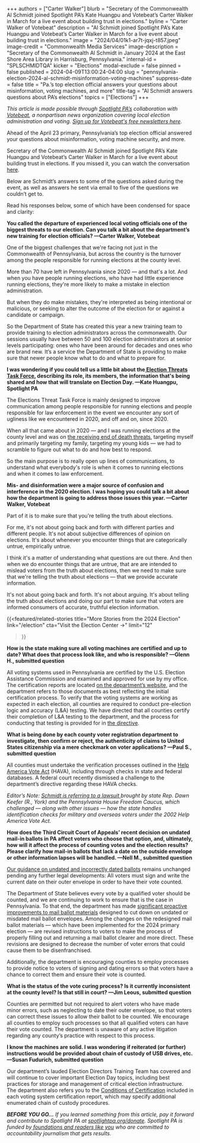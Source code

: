 +++
authors = ["Carter Walker"]
blurb = "Secretary of the Commonwealth Al Schmidt joined Spotlight PA’s Kate Huangpu and Votebeat’s Carter Walker in March for a live event about building trust in elections."
byline = "Carter Walker of Votebeat"
description = "Al Schmidt joined Spotlight PA’s Kate Huangpu and Votebeat’s Carter Walker in March for a live event about building trust in elections."
image = "2024/04/01k1-ar7t-jqxj-t857.jpeg"
image-credit = "Commonwealth Media Services"
image-description = "Secretary of the Commonwealth Al Schmidt in January 2024 at the East Shore Area Library in Harrisburg, Pennsylvania."
internal-id = "SPLSCHMIDTQA"
kicker = "Elections"
modal-exclude = false
pinned = false
published = 2024-04-09T13:00:24-04:00
slug = "pennsylvania-election-2024-al-schmidt-misinformation-voting-machines"
suppress-date = false
title = "Pa.’s top election official answers your questions about misinformation, voting machines, and more"
title-tag = "Al Schmidt answers questions about PA’s elections"
topics = ["Elections"]
+++

<em>This article is made possible through </em><a href="https://www.spotlightpa.org/"><em>Spotlight PA’s</em></a><em> collaboration with </em><a href="https://www.votebeat.org/"><em>Votebeat</em></a><em>, a nonpartisan news organization covering local election administration and voting. </em><a href="https://www.votebeat.org/newsletters/"><em>Sign up for Votebeat&#39;s free newsletters here</em></a><em>.</em>

Ahead of the April 23 primary, Pennsylvania’s top election official answered your questions about misinformation, voting machine security, and more.

Secretary of the Commonwealth Al Schmidt joined Spotlight PA’s Kate Huangpu and Votebeat’s Carter Walker in March for a live event about building trust in elections. If you missed it, you can watch the conversation <a href="https://www.spotlightpa.org/news/2024/03/pennsylvania-elections-2024-al-schmidt-election-security-disinformation-event/">here</a>.

Below are Schmidt’s answers to some of the questions asked during the event, as well as answers he sent via email to five of the questions we couldn’t get to.

Read his responses below, some of which have been condensed for space and clarity:

<script src="https://www.spotlightpa.org/embed.js" async></script><div data-spl-embed-version="1" data-spl-src="https://www.spotlightpa.org/embeds/newsletter/"></div>

<strong>You called the departure of experienced local voting officials one of the biggest threats to our election. Can you talk a bit about the department’s new training for election officials? —Carter Walker, Votebeat</strong>

One of the biggest challenges that we&#39;re facing not just in the Commonwealth of Pennsylvania, but across the country is the turnover among the people responsible for running elections at the county level.

More than 70 have left in Pennsylvania since 2020 — and that&#39;s a lot. And when you have people running elections, who have had little experience running elections, they&#39;re more likely to make a mistake in election administration.

But when they do make mistakes, they&#39;re interpreted as being intentional or malicious, or seeking to alter the outcome of the election for or against a candidate or campaign.

So the Department of State has created this year a new training team to provide training to election administrators across the commonwealth. Our sessions usually have between 50 and 100 election administrators at senior levels participating: ones who have been around for decades and ones who are brand new. It’s a service the Department of State is providing to make sure that newer people know what to do and what to prepare for.

<strong>I was wondering if you could tell us a little bit about the</strong><a href="https://web.archive.org/20240301063737/https://www.governor.pa.gov/newsroom/governor-shapiro-launches-pennsylvania-election-threats-task-force-to-ensure-safe-secure-free-fair-election-this-november/"><strong> Election Threats Task Force</strong></a><strong>, describing its role, its members, the information that&#39;s being shared and how that will translate on Election Day. —Kate Huangpu, Spotlight PA</strong>

The Elections Threat Task Force is mainly designed to improve communication among people responsible for running elections and people responsible for law enforcement in the event we encounter any sort of ugliness like we encountered in 2020, and off and on, since 2020.

When all that came about in 2020 — and I was running elections at the county level and was on <a href="https://6abc.com/al-schmidt-testimony-philadelphia-city-commissioner-january-6-insurrection-capitol-attack/11955093/">the receiving end of death threats</a>, targeting myself and primarily targeting my family, targeting my young kids — we had to scramble to figure out what to do and how best to respond.

So the main purpose is to really open up lines of communications, to understand what everybody&#39;s role is when it comes to running elections and when it comes to law enforcement.

<strong>Mis- and disinformation were a major source of confusion and interference in the 2020 election. I was hoping you could talk a bit about how the department is going to address those issues this year. —Carter Walker, Votebeat</strong>

Part of it is to make sure that you&#39;re telling the truth about elections.

For me, it&#39;s not about going back and forth with different parties and different people. It&#39;s not about subjective differences of opinion on elections. It&#39;s about whenever you encounter things that are categorically untrue, empirically untrue.

I think it&#39;s a matter of understanding what questions are out there. And then when we do encounter things that are untrue, that are are intended to mislead voters from the truth about elections, then we need to make sure that we&#39;re telling the truth about elections — that we provide accurate information.

It&#39;s not about going back and forth. It&#39;s not about arguing. It&#39;s about telling the truth about elections and doing our part to make sure that voters are informed consumers of accurate, truthful election information.

{{<featured/related-stories 
  title="More Stories from the 2024 Election" 
  link="/election"
  cta="Visit the Election Center →"
  limit="12"
>}}

<strong>How is the state making sure all voting machines are certified and up to date? What does that process look like, and who is responsible? —Glenn H., submitted question</strong>

All voting systems used in Pennsylvania are certified by the U.S. Election Assistance Commission and examined and approved for use by my office. The certification reports are located <a href="https://www.dos.pa.gov/VotingElections/OtherServicesEvents/Pages/Voting-Systems.aspx">on the department’s website</a>, and the department refers to those documents as best reflecting the initial certification process. To verify that the voting systems are working as expected in each election, all counties are required to conduct pre-election logic and accuracy (L&amp;A) testing. We have directed that all counties certify their completion of L&amp;A testing to the department, and the process for conducting that testing is provided for in <a href="https://www.dos.pa.gov/VotingElections/OtherServicesEvents/Documents/2024-Directive-on-Logic-Accuracy-Testing-3.0.pdf">the directive</a>.

<strong>What is being done by each county voter registration department to investigate, then confirm or reject, the authenticity of claims to United States citizenship via a mere checkmark on voter applications? —Paul S., submitted question</strong>

All counties must undertake the verification processes outlined in the <a href="https://www.congress.gov/107/plaws/publ252/PLAW-107publ252.pdf">Help America Vote Act</a> (HAVA), including through checks in state and federal databases. A federal court recently dismissed a challenge to the department’s directive regarding these HAVA checks.

<em>Editor’s Note: </em><a href="https://penncapital-star.com/briefs/court-dismisses-pa-freedom-caucus-lawsuit-challenging-automatic-voter-registration/"><em>Schmidt is referring to a lawsuit </em></a><em>brought by state Rep. Dawn Keefer (R., York) and the Pennsylvania House Freedom Caucus, which challenged — along with other issues — how the state handles identification checks for military and overseas voters under the 2002 Help America Vote Act.</em>

<strong>How does the Third Circuit Court of Appeals’ recent decision on undated mail-in ballots in PA affect voters who choose that option, and, ultimately, how will it affect the process of counting votes and the election results? Please clarify how mail-in ballots that lack a date on the outside envelope or other information lapses will be handled. —Nell M., submitted question</strong>

<a href="https://www.dos.pa.gov/VotingElections/OtherServicesEvents/Documents/2023-04-03-Examination-Absentee-Mail-In-Ballot-Return-Envelopes-4.0.pdf">Our guidance on undated and incorrectly dated ballots</a> remains unchanged pending any further legal developments: All voters must sign and write the current date on their outer envelope in order to have their vote counted.

The Department of State believes every vote by a qualified voter should be counted, and we are continuing to work to ensure that is the case in Pennsylvania. To that end, the department has made <a href="https://www.media.pa.gov/pages/state-details.aspx?newsid=584">significant proactive improvements to mail ballot materials</a> designed to cut down on undated or misdated mail ballot envelopes. Among the changes on the redesigned mail ballot materials — which have been implemented for the 2024 primary election — are revised instructions to voters to make the process of properly filling out and returning a mail ballot clearer and more direct. These revisions are designed to decrease the number of voter errors that could cause them to be disenfranchised.

Additionally, the department is encouraging counties to employ processes to provide notice to voters of signing and dating errors so that voters have a chance to correct them and ensure their vote is counted.

<strong>What is the status of the vote curing process? Is it currently inconsistent at the county level? Is that still in court? —Jim Leous, submitted question</strong>

Counties are permitted but not required to alert voters who have made minor errors, such as neglecting to date their outer envelope, so that voters can correct these issues to allow their ballot to be counted. We encourage all counties to employ such processes so that all qualified voters can have their vote counted. The department is unaware of any active litigation regarding any county’s practice with respect to this process.

<script src="https://www.spotlightpa.org/embed.js" async></script><div data-spl-embed-version="1" data-spl-src="https://www.spotlightpa.org/embeds/donate/"></div>

<strong>I know the machines are solid. I was wondering if reiterated (or further) instructions would be provided about chain of custody of USB drives, etc. —Susan Fudurich, submitted question</strong>

Our department’s lauded Election Directors Training Team has covered and will continue to cover important Election Day topics, including best practices for storage and management of critical election infrastructure. The department also refers you to the <a href="https://www.dos.pa.gov/VotingElections/Documents/Voting%20Systems/ClearBallot/ClearVote-20-Secretarys-certification.pdf">Conditions of Certification</a> included in each voting system certification report, which may specify additional enumerated chain of custody procedures.

<strong><em>BEFORE YOU GO…</em></strong><em> If you learned something from this article, pay it forward and contribute to Spotlight PA at </em><a href="https://www.spotlightpa.org/donate"><em>spotlightpa.org/donate</em></a><em>. Spotlight PA is funded by</em><a href="https://www.spotlightpa.org/support"><em> foundations and readers like you</em></a><em> who are committed to accountability journalism that gets results.</em>

